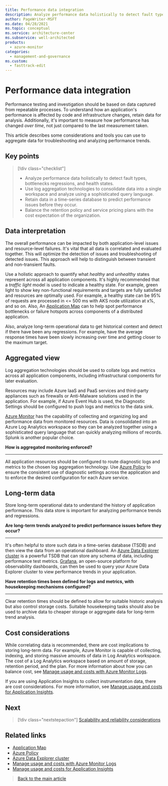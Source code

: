 ```yaml
---
title: Performance data integration
description: Analyze performance data holistically to detect fault types, bottlenecks regressions, and health states.
author: PageWriter-MSFT
ms.date: 04/28/2021
ms.topic: conceptual
ms.service: architecture-center
ms.subservice: well-architected
products:
  - azure-monitor
categories:
  - management-and-governance  
ms.custom:
  - fasttrack-edit
---
```



# Performance data integration

Performance testing and investigation should be based on data captured from repeatable processes. To understand how an application's performance is affected by code and infrastructure changes, retain data for analysis. Additionally, it's important to measure how performance has changed _over time_, not just compared to the last measurement taken. 

This article describes some considerations and tools you can use to aggregate data for troubleshooting and analyzing performance trends.

## Key points
> [!div class="checklist"]
> - Analyze performance data holistically to detect fault types, bottlenecks regressions, and health states.
> - Use log aggregation technologies to consolidate data into a single workspace and analyze using a sophisticated query language.
> - Retain data in a time-series database to predict performance issues before they occur.
> - Balance the retention policy and service pricing plans with the cost expectation of the organization.


## Data interpretation

The overall performance can be impacted by both application-level issues and resource-level failures. It's vital that all data is correlated and evaluated together. This will optimize the detection of issues and troubleshooting of detected issues. This approach will help to distinguish between transient and non-transient faults.

Use a holistic approach to quantify what _healthy_ and _unhealthy_ states represent across all application components. It's highly recommended that a *traffic light* model is used to indicate a healthy state. For example, green light to show key non-functional requirements and targets are fully satisfied and resources are optimally used. For example, a healthy state can be 95% of requests are processed in <= 500 ms with AKS node utilization at x%, and so on. Also, An [Application Map](/azure/azure-monitor/app/app-map?tabs=net) can to help spot performance bottlenecks or failure hotspots across components of a distributed application.

Also, analyze long-term operational data to get historical context and detect if there have been any regressions. For example, have the average response times have been slowly increasing over time and getting closer to the maximum target.

## Aggregated view
Log aggregation technologies should be used to collate logs and metrics across all application components, including infrastructural components for later evaluation. 

Resources may include Azure IaaS and PaaS services and third-party appliances such as firewalls or Anti-Malware solutions used in the application. For example, if Azure Event Hub is used, the Diagnostic Settings should be configured to push logs and metrics to the data sink.

[Azure Monitor](/azure-monitor/data-platform) has the capability of collecting and organizing log and performance data from monitored resources. Data is consolidated into an Azure Log Analytics workspace so they can be analyzed together using a sophisticated query language that can quickly analyzing millions of records. Splunk is another popular choice. 

**How is aggregated monitoring enforced?**
***

All application resources should be configured to route diagnostic logs and metrics to the chosen log aggregation technology. Use [Azure Policy](/azure/governance/policy/overview) to ensure the consistent use of diagnostic settings across the application and to enforce the desired configuration for each Azure service.

## Long-term data
Store long-term operational data to understand the history of application performance. This data store is important for analyzing performance trends and regressions. 

**Are long-term trends analyzed to predict performance issues before they occur?**
***
It's often helpful to store such data in a time-series database (TSDB) and then view the data from an operational dashboard. An [Azure Data Explorer cluster](https://azure.microsoft.com/services/data-explorer/) is a powerful TSDB that can store any schema of data, including performance test metrics. [Grafana](https://grafana.com/), an open-source platform for observability dashboards, can then be used to query your Azure Data Explorer cluster to view performance trends in your application.

**Have retention times been defined for logs and metrics, with housekeeping mechanisms configured?**
***

Clear retention times should be defined to allow for suitable historic analysis but also control storage costs. Suitable housekeeping tasks should also be used to archive data to cheaper storage or aggregate data for long-term trend analysis.

## Cost considerations

While correlating data is recommended, there are cost implications to storing long-term data. For example, Azure Monitor is capable of collecting, indexing, and storing massive amounts of data in Log Analytics workspace. The cost of a Log Analytics workspace based on amount of storage, retention period, and the plan. For more information about how you can balance cost, see [Manage usage and costs with Azure Monitor Logs](/azure/azure-monitor/logs/manage-cost-storage).

If you are using Application Insights to collect instrumentation data, there are cost considerations. For more information, see [Manage usage and costs for Application Insights](/azure/azure-monitor/app/pricing).

## Next
> [!div class="nextstepaction"] 
> [Scalability and reliability considerations](monitor-analyze.md)

## Related links
-  [Application Map](/azure/azure-monitor/app/app-map?tabs=net)
- [Azure Policy](/azure/governance/policy/overview)
- [Azure Data Explorer cluster](https://azure.microsoft.com/services/data-explorer/) 
- [Manage usage and costs with Azure Monitor Logs](/azure/azure-monitor//logs/manage-cost-storage)
- [Manage usage and costs for Application Insights](/azure/azure-monitor//app/pricing)
> [Back to the main article](monitor.md)


